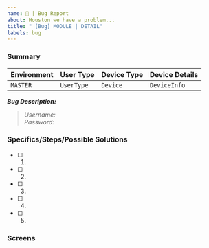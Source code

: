 ```yaml
---
name: 🔴 | Bug Report
about: Houston we have a problem...
title: " [Bug] MODULE | DETAIL"
labels: bug
---
```

### Summary
<!-- 👇 Please replace SAMPLE information with YOUR REAL information👇 -->
| Environment | User Type | Device Type | Device Details |
| ----------- | --------- | ----------- | -------------- |
| `MASTER`    | `UserType` | `Device`   | `DeviceInfo` |

**_Bug Description:_**  


<!-- OPTIONAL: Credentials with which problem was detected -->
> *Username:*  
> *Password:*

<!-- 🚫 Please Sections Not Used -->
### Specifics/Steps/Possible Solutions
- [ ] 1. 
- [ ] 2. 
- [ ] 3. 
- [ ] 4. 
- [ ] 5. 
### Screens
